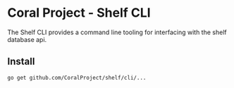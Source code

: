 # Coral Project - Shelf CLI
 The Shelf CLI provides a command line tooling for interfacing with the shelf database
 api.

## Install

    go get github.com/CoralProject/shelf/cli/...
